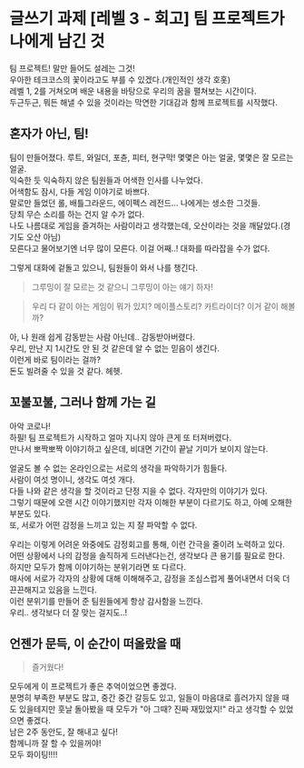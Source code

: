 # 글쓰기 과제 [레벨 3 - 회고] 팀 프로젝트가 나에게 남긴 것

팀 프로젝트! 말만 들어도 설레는 그것!<br />
우아한 테크코스의 꽃이라고도 부를 수 있겠다.(개인적인 생각 호홋)<br />
레벨 1, 2를 거쳐오며 배운 내용을 바탕으로 우리의 꿈을 펼쳐보는 시간이다.<br />
두근두근, 뭐든 해낼 수 있을 것이라는 막연한 기대감과 함께 프로젝트를 시작했다.<br />

## 혼자가 아닌, 팀!

팀이 만들어졌다. 루트, 와일더, 포츈, 피터, 현구막! 몇몇은 아는 얼굴, 몇몇은 잘 모르는 얼굴.<br />
익숙한 듯 익숙하지 않은 팀원들과 어색한 인사를 나누었다.<br />
어색함도 잠시, 다들 게임 이야기로 바쁘다. <br />
말로만 들었던 롤, 배틀그라운드, 에이펙스 레전드... 나에게는 생소한 그것들.<br />
당최 무슨 소리를 하는 건지 알 수가 없다. <br />
나도 나름대로 게임을 즐겨하는 사람이라고 생각했는데, 오산이라는 것을 깨달았다.(경기도 오산 아님) <br />
모른다고 물어보기엔 너무 많이 모른다. 이걸 어째..! 대화를 따라잡을 수가 없다.<br />

그렇게 대화에 겉돌고 있으니, 팀원들이 와서 나를 챙긴다. <br />

> 그루밍이 잘 모르는 것 같으니 그루밍이 아는 얘기 하자!

> 우리 다 같이 아는 게임이 뭐가 있지? 메이플스토리? 카트라이더? 이거 같이 해볼까?

아, 나 원래 쉽게 감동받는 사람 아닌데.. 감동받아버렸다. <br />
우리, 만난 지 1시간도 안 된 것 같은데 알 수 없는 믿음이 생긴다.<br />
이런게 바로 팀이라는 걸까? <br />
돈도 빌려줄 수 있을 것 같다. 헤헷.<br />

## 꼬불꼬불, 그러나 함께 가는 길

아악 코로나!<br />
하필! 팀 프로젝트가 시작하고 얼마 지나지 않아 큰게 또 터져버렸다.<br />
만나서 뽀짝뽀짝 이야기하고 싶은데, 비대면 기간이 끝날 기미가 보이지 않는다.<br />

얼굴도 볼 수 없는 온라인으로는 서로의 생각을 파악하기가 힘들다.<br />
사람이 여섯 명이니, 생각도 여섯 개다. <br />
다들 나와 같은 생각을 할 것이라고 단정 지을 수 없다. 각자만의 이야기가 있다. <br />
그렇기 때문에 오랜 시간 이야기했지만 각자 이해한 부분이 다르기도 하고, 아예 오해한 부분도 있다.<br />
또, 서로가 어떤 감정을 느끼고 있는 지 잘 파악할 수 없다.<br />

우리는 이렇게 어려운 와중에도 감정회고를 통해, 이런 간극을 줄이려 노력하고 있다.<br />
어떤 상황에서 나의 감정을 솔직하게 드러낸다는건, 생각보다 큰 용기를 필요로 한다.<br />
하지만 모두가 함께 이야기하는 분위기라면 또 다르다.<br />
매사에 서로가 각자의 상황에 대해 이해해주고, 감정을 조심스럽게 풀어내면서 더욱 더 끈끈해지고 있음을 느낀다.<br />
이런 분위기를 만들어 준 팀원들에게 항상 감사함을 느낀다. <br />
우리.. 생각보다 더 잘 맞는 걸지도..! <br />

## 언젠가 문득, 이 순간이 떠올랐을 때

> 즐거웠다!

모두에게 이 프로젝트가 좋은 추억이었으면 좋겠다.<br />
분명히 부족한 부분도 많고, 중간 중간 갈등도 있고, 일들이 마음대로 흘러가지 않을 때도 있을테지만 훗날 돌아봤을 때 모두가 "아 그때? 진짜 재밌었지!" 라고 생각할 수 있었으면 좋겠다.<br />
남은 2주 동안도, 잘 해내고 싶다! <br />
함께니까 잘 할 수 있을꺼야!<br />
모두 화이팅!!!!
